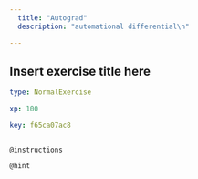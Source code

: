 ```yaml
---
  title: "Autograd"
  description: "automational differential\n"

---
```

## Insert exercise title here

```yaml
type: NormalExercise

xp: 100

key: f65ca07ac8



```



`@instructions`


`@hint`











